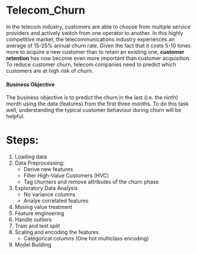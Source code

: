 # Telecom_Churn
In the telecom industry, customers are able to choose from multiple service providers and actively switch from one operator to another. In this highly competitive market, the telecommunications industry experiences an average of 15-25% annual churn rate. Given the fact that it costs 5-10 times more to acquire a new customer than to retain an existing one, **customer retention** has now become even more important than customer acquisition.
<br>
To reduce customer churn, telecom companies need to predict which customers are at high risk of churn.

#### Business Objective

The business objective is to predict the churn in the last (i.e. the ninth) month using the data (features) from the first three months. To do this task well, understanding the typical customer behaviour during churn will be helpful.


# Steps:
1. Loading data
2. Data Preprocessing:
    - Derive new features  
    - Filter High-Value Customers (HVC)
    - Tag churners and remove attributes of the churn phase
3. Exploratory Data Analysis
    - No variance columns
    - Analye correlated features
4. Mssing value treatment
5. Feature engineering
6. Handle outliers
7. Train and test split
8. Scaling and encoding the features
    - Categorical columns (One hot multiclass encoding)
9. Model Building
 
